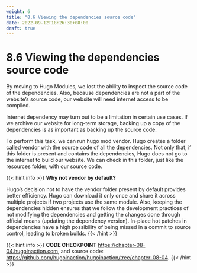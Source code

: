 ```yaml
---
weight: 6
title: "8.6 Viewing the dependencies source code"
date: 2022-09-12T18:26:30+08:00
draft: true
---
```


# 8.6 Viewing the dependencies source code

By moving to Hugo Modules, we lost the ability to inspect the source code of the dependencies. Also, because dependencies are not a part of the website’s source code, our website will need internet access to be compiled. 

Internet dependency may turn out to be a limitation in certain use cases. If we archive our website for long-term storage, backing up a copy of the dependencies is as important as backing up the source code.

To perform this task, we can run hugo mod vendor. Hugo creates a folder called vendor with the source code of all the dependencies. Not only that, if this folder is present and contains the dependencies, Hugo does not go to the internet to build our website. We can check in this folder, just like the resources folder, with our source code.

{{< hint info >}}
**Why not vendor by default?**

Hugo’s decision not to have the vendor folder present by default provides better efficiency. Hugo can download it only once and share it across multiple projects if two projects use the same module. Also, keeping the dependencies hidden ensures that we follow the development practices of not modifying the dependencies and getting the changes done through official means (updating the dependency version). In-place hot patches in dependencies have a high possibility of being missed in a commit to source control, leading to broken builds.
{{< /hint >}}

{{< hint info >}}
**CODE CHECKPOINT**    https://chapter-08-04.hugoinaction.com, and source code: https://github.com/hugoinaction/hugoinaction/tree/chapter-08-04.
{{< /hint >}}